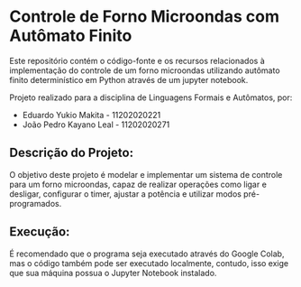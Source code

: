 # Controle de Forno Microondas com Autômato Finito

Este repositório contém o código-fonte e os recursos relacionados à implementação do controle de um forno microondas utilizando autômato finito determinístico em Python através de um jupyter notebook.

Projeto realizado para a disciplina de Linguagens Formais e Autômatos, por:
- Eduardo Yukio Makita - 11202020221
- João Pedro Kayano Leal - 11202020271

## Descrição do Projeto:

O objetivo deste projeto é modelar e implementar um sistema de controle para um forno microondas, capaz de realizar operações como ligar e desligar, configurar o timer, ajustar a potência e utilizar modos pré-programados.

## Execução:
É recomendado que o programa seja executado através do Google Colab, mas o código também pode ser executado localmente, contudo, isso exige que sua máquina possua o Jupyter Notebook instalado.
